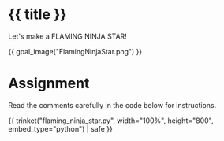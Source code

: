 # {{ title }}

Let's make a FLAMING NINJA STAR!

{{ goal_image("FlamingNinjaStar.png") }}

# Assignment

Read the comments carefully in the code below for instructions.

{{ trinket("flaming_ninja_star.py", width="100%", height="800", embed_type="python") | safe }}


